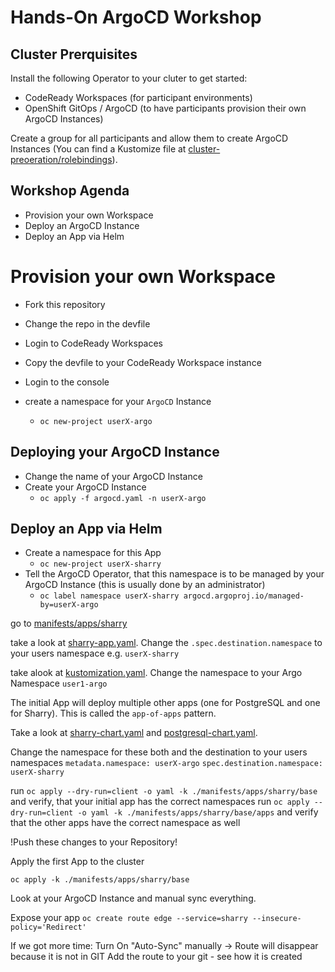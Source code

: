 # Hands-On ArgoCD Workshop

## Cluster Prerquisites

Install the following Operator to your cluter to get started:

- CodeReady Workspaces (for participant environments)
- OpenShift GitOps / ArgoCD (to have participants provision their own ArgoCD Instances)

Create a group for all participants and allow them to create ArgoCD Instances (You can find a Kustomize file at [cluster-preoeration/rolebindings](./cluster-preperation/rolebindings)).

## Workshop Agenda

- Provision your own Workspace
- Deploy an ArgoCD Instance
- Deploy an App via Helm

# Provision your own Workspace

- Fork this repository
- Change the repo in the devfile

- Login to CodeReady Workspaces
- Copy the devfile to your CodeReady Workspace instance
- Login to the console
- create a namespace for your `ArgoCD` Instance
  - `oc new-project userX-argo`

## Deploying your ArgoCD Instance

- Change the name of your ArgoCD Instance
- Create your ArgoCD Instance
  - `oc apply -f argocd.yaml -n userX-argo`

## Deploy an App via Helm

- Create a namespace for this App
  - `oc new-project userX-sharry`
- Tell the ArgoCD Operator, that this namespace is to be managed by your ArgoCD Instance (this is usually done by an administrator)
  - `oc label namespace userX-sharry argocd.argoproj.io/managed-by=userX-argo`

go to [manifests/apps/sharry](./manifests/apps/sharry/)

take a look at [sharry-app.yaml](./manifests/apps/sharry/base/sharry-app.yaml).
Change the `.spec.destination.namespace` to your users namespace e.g. `userX-sharry`

take alook at [kustomization.yaml](./manifests/apps/sharry/base/kustomization.yaml).
Change the namespace to your Argo Namespace `user1-argo`

The initial App will deploy multiple other apps (one for PostgreSQL and one for Sharry). This is called the `app-of-apps` pattern.

Take a look at [sharry-chart.yaml](./manifests/apps/sharry/base/apps/sharry-chart.yaml) and [postgresql-chart.yaml](./manifests/apps/sharry/base/apps/postgresql-chart.yaml).

Change the namespace for these both and the destination to your users namespaces
`metadata.namespace: userX-argo`
`spec.destination.namespace: userX-sharry`

run `oc apply --dry-run=client -o yaml -k ./manifests/apps/sharry/base` and verify, that your initial app has the correct namespaces
run `oc apply --dry-run=client -o yaml -k ./manifests/apps/sharry/base/apps` and verify that the other apps have the correct namespace as well

!Push these changes to your Repository!

Apply the first App to the cluster

`oc apply -k ./manifests/apps/sharry/base`

Look at your ArgoCD Instance and manual sync everything.

Expose your app
`oc create route edge --service=sharry --insecure-policy='Redirect'`

If we got more time:
Turn On "Auto-Sync" manually -> Route will disappear because it is not in GIT
Add the route to your git - see how it is created
